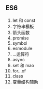 ## ES6

1. let 和 const
2. 字符串模板
3. 箭头函数
4. promise
5. symbol
6. esmodule
7. ...运算符
8. async
9. set 和 mao
10. for...of
11. class
12. 变量结构辅助
